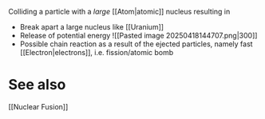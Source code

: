 Colliding a particle with a *large* [[Atom|atomic]] nucleus resulting in
* Break apart a large nucleus like [[Uranium]]
* Release of potential energy
![[Pasted image 20250418144707.png|300]]
* Possible chain reaction as a result of the ejected particles, namely fast [[Electron|electrons]], i.e. fission/atomic bomb
# See also
[[Nuclear Fusion]]